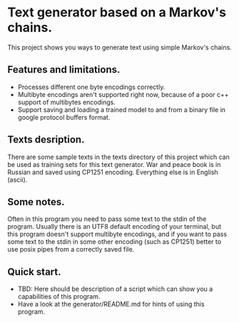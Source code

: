 # Text generator based on a Markov's chains.
This project shows you ways to generate text using simple Markov's chains.

## Features and limitations.
- Processes different one byte encodings correctly.
- Multibyte encodings aren't supported right now, because of a poor c++ support of multibytes encodings.
- Support saving and loading a trained model to and from a binary file in google protocol buffers format.

## Texts desription.
There are some sample texts in the texts directory of this project which can be used as training sets for this text generator.
War and peace book is in Russian and saved using CP1251 encoding. Everything else is in English (ascii). 

## Some notes.
Often in this program you need to pass some text to the stdin of the program. Usually there is an UTF8 default encoding of your terminal, but this program doesn't support multibyte encodings, and if you want to pass some text to the stdin in some other encoding (such as CP1251) better to use posix pipes from a correctly saved file.

## Quick start.
- TBD: Here should be description of a script which can show you a capabilities of this program.
- Have a look at the generator/README.md for hints of using this program.



